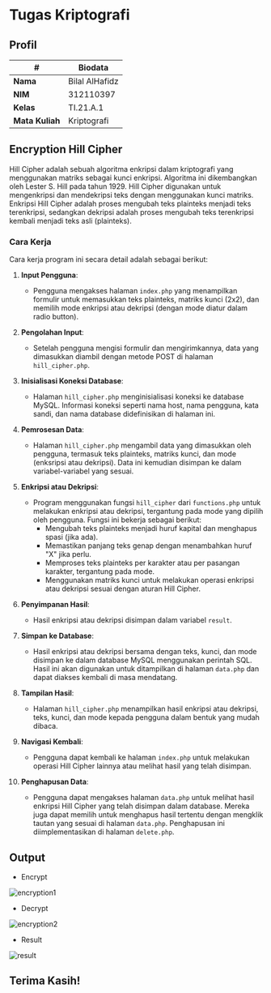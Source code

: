 # Tugas Kriptografi
## Profil
| #               | Biodata           |
| --------------- | ----------------- |
| **Nama**        | Bilal AlHafidz    |
| **NIM**         | 312110397         |
| **Kelas**       | TI.21.A.1         |
| **Mata Kuliah** | Kriptografi       |

## Encryption Hill Cipher
<p>Hill Cipher adalah sebuah algoritma enkripsi dalam kriptografi yang menggunakan matriks sebagai kunci enkripsi. Algoritma ini dikembangkan oleh Lester S. Hill pada tahun 1929. Hill Cipher digunakan untuk mengenkripsi dan mendekripsi teks dengan menggunakan kunci matriks. Enkripsi Hill Cipher adalah proses mengubah teks plainteks menjadi teks terenkripsi, sedangkan dekripsi adalah proses mengubah teks terenkripsi kembali menjadi teks asli (plainteks).</p>

### Cara Kerja

<p>Cara kerja program ini secara detail adalah sebagai berikut:</p>

1. **Input Pengguna**:
   - Pengguna mengakses halaman `index.php` yang menampilkan formulir untuk memasukkan teks plainteks, matriks kunci (2x2), dan memilih mode enkripsi atau dekripsi (dengan mode diatur dalam radio button). 

2. **Pengolahan Input**:
   - Setelah pengguna mengisi formulir dan mengirimkannya, data yang dimasukkan diambil dengan metode POST di halaman `hill_cipher.php`.

3. **Inisialisasi Koneksi Database**:
   - Halaman `hill_cipher.php` menginisialisasi koneksi ke database MySQL. Informasi koneksi seperti nama host, nama pengguna, kata sandi, dan nama database didefinisikan di halaman ini.

4. **Pemrosesan Data**:
   - Halaman `hill_cipher.php` mengambil data yang dimasukkan oleh pengguna, termasuk teks plainteks, matriks kunci, dan mode (enksripsi atau dekripsi). Data ini kemudian disimpan ke dalam variabel-variabel yang sesuai.

5. **Enkripsi atau Dekripsi**:
   - Program menggunakan fungsi `hill_cipher` dari `functions.php` untuk melakukan enkripsi atau dekripsi, tergantung pada mode yang dipilih oleh pengguna. Fungsi ini bekerja sebagai berikut:
     - Mengubah teks plainteks menjadi huruf kapital dan menghapus spasi (jika ada).
     - Memastikan panjang teks genap dengan menambahkan huruf "X" jika perlu.
     - Memproses teks plainteks per karakter atau per pasangan karakter, tergantung pada mode.
     - Menggunakan matriks kunci untuk melakukan operasi enkripsi atau dekripsi sesuai dengan aturan Hill Cipher.

6. **Penyimpanan Hasil**:
   - Hasil enkripsi atau dekripsi disimpan dalam variabel `result`.

7. **Simpan ke Database**:
   - Hasil enkripsi atau dekripsi bersama dengan teks, kunci, dan mode disimpan ke dalam database MySQL menggunakan perintah SQL. Hasil ini akan digunakan untuk ditampilkan di halaman `data.php` dan dapat diakses kembali di masa mendatang.

8. **Tampilan Hasil**:
   - Halaman `hill_cipher.php` menampilkan hasil enkripsi atau dekripsi, teks, kunci, dan mode kepada pengguna dalam bentuk yang mudah dibaca.

9. **Navigasi Kembali**:
   - Pengguna dapat kembali ke halaman `index.php` untuk melakukan operasi Hill Cipher lainnya atau melihat hasil yang telah disimpan.

10. **Penghapusan Data**:
    - Pengguna dapat mengakses halaman `data.php` untuk melihat hasil enkripsi Hill Cipher yang telah disimpan dalam database. Mereka juga dapat memilih untuk menghapus hasil tertentu dengan mengklik tautan yang sesuai di halaman `data.php`. Penghapusan ini diimplementasikan di halaman `delete.php`.

## Output

- Encrypt

![encryption1](https://github.com/kyuurazz/Encryption-Polyalphabetic-Cipher/assets/91085882/5ff8e1b4-a452-4fe2-a33a-f2ad8b3f4e5f)

- Decrypt

![encryption2](https://github.com/kyuurazz/Encryption-Polyalphabetic-Cipher/assets/91085882/e8e6f458-07ac-4117-8048-3eb727337303)

- Result

![result](https://github.com/kyuurazz/Encryption-Polyalphabetic-Cipher/assets/91085882/27db19a5-8cd8-4cbd-953c-670bf5b38e00)

## Terima Kasih!
